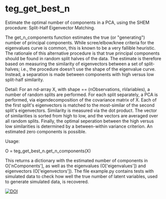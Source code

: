 # teg_get_best_n
Estimate the optimal number of components in a PCA, using the SHEM procedure: Split-Half Eigenvector Matching.

The get_n_components function estimates the true (or "generating") number of principal components. While scree/elbow/knee criteria for the eigenvalues curve is common, this is known to be a very fallible heuristic. The rationale of this alternative procedure is that true principal components should be found in random split halves of the data. The estimate is therefore based on measuring the similarity of eigenvectors between a set of split-halves; i.e., the procedure doesn't use the shape of the eigenvalue curve. Instead, a separation is made between components with high versus low split-half similarity.

Detail: For an nd-array X, with shape == (nObservations, nVariables), a number of random splits are performed. For each split separately, a PCA is performed, via eigendecomposition of the covariance matrix of X. Each of the first split's eigenvectors is matched to the most-similar of the second split's eigenvectors. Similarity is measured via the dot product. The vector of similarities is sorted from high to low, and the vectors are averaged over all random splits. Finally, the optimal seperation between the high versus low similarities is determined by a between-within variance criterion. An estimated zero components is possible.

Usage:

O = teg_get_best_n.get_n_components(X)

This returns a dictionary with the estimated number of components in O['nComponents'], as well as the eigenvalues (O['eigenvalues']) and eigenvectors (O['eigenvectors']). The file example.py contains tests with simulated data to check how well the true number of latent variables, used to generate simulated data, is recovered.

[![DOI](https://zenodo.org/badge/621991078.svg)](https://zenodo.org/badge/latestdoi/621991078)
